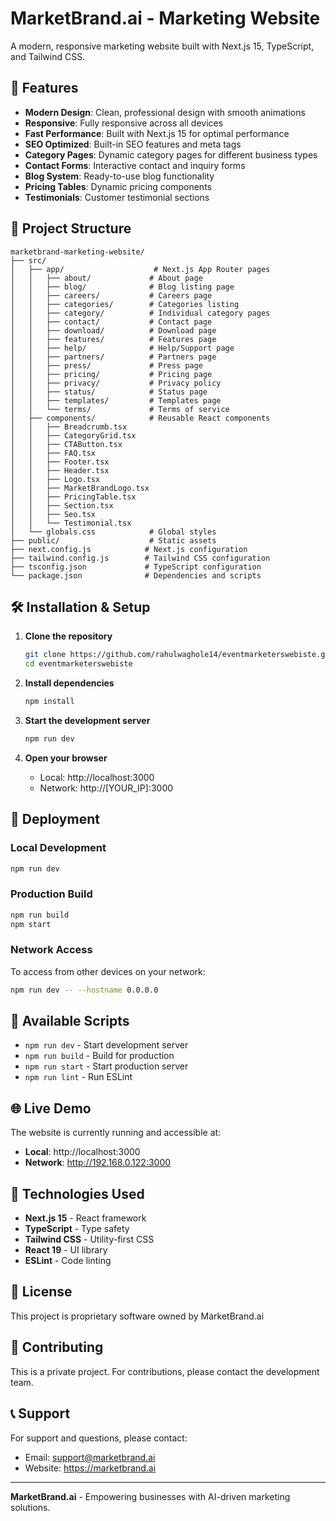 # MarketBrand.ai - Marketing Website

A modern, responsive marketing website built with Next.js 15, TypeScript, and Tailwind CSS.

## 🚀 Features

- **Modern Design**: Clean, professional design with smooth animations
- **Responsive**: Fully responsive across all devices
- **Fast Performance**: Built with Next.js 15 for optimal performance
- **SEO Optimized**: Built-in SEO features and meta tags
- **Category Pages**: Dynamic category pages for different business types
- **Contact Forms**: Interactive contact and inquiry forms
- **Blog System**: Ready-to-use blog functionality
- **Pricing Tables**: Dynamic pricing components
- **Testimonials**: Customer testimonial sections

## 📁 Project Structure

```
marketbrand-marketing-website/
├── src/
│   ├── app/                    # Next.js App Router pages
│   │   ├── about/             # About page
│   │   ├── blog/              # Blog listing page
│   │   ├── careers/           # Careers page
│   │   ├── categories/        # Categories listing
│   │   ├── category/          # Individual category pages
│   │   ├── contact/           # Contact page
│   │   ├── download/          # Download page
│   │   ├── features/          # Features page
│   │   ├── help/              # Help/Support page
│   │   ├── partners/          # Partners page
│   │   ├── press/             # Press page
│   │   ├── pricing/           # Pricing page
│   │   ├── privacy/           # Privacy policy
│   │   ├── status/            # Status page
│   │   ├── templates/         # Templates page
│   │   └── terms/             # Terms of service
│   ├── components/            # Reusable React components
│   │   ├── Breadcrumb.tsx
│   │   ├── CategoryGrid.tsx
│   │   ├── CTAButton.tsx
│   │   ├── FAQ.tsx
│   │   ├── Footer.tsx
│   │   ├── Header.tsx
│   │   ├── Logo.tsx
│   │   ├── MarketBrandLogo.tsx
│   │   ├── PricingTable.tsx
│   │   ├── Section.tsx
│   │   ├── Seo.tsx
│   │   └── Testimonial.tsx
│   └── globals.css            # Global styles
├── public/                    # Static assets
├── next.config.js            # Next.js configuration
├── tailwind.config.js        # Tailwind CSS configuration
├── tsconfig.json             # TypeScript configuration
└── package.json              # Dependencies and scripts
```

## 🛠️ Installation & Setup

1. **Clone the repository**
   ```bash
   git clone https://github.com/rahulwaghole14/eventmarketerswebiste.git
   cd eventmarketerswebiste
   ```

2. **Install dependencies**
   ```bash
   npm install
   ```

3. **Start the development server**
   ```bash
   npm run dev
   ```

4. **Open your browser**
   - Local: http://localhost:3000
   - Network: http://[YOUR_IP]:3000

## 🚀 Deployment

### Local Development
```bash
npm run dev
```

### Production Build
```bash
npm run build
npm start
```

### Network Access
To access from other devices on your network:
```bash
npm run dev -- --hostname 0.0.0.0
```

## 📱 Available Scripts

- `npm run dev` - Start development server
- `npm run build` - Build for production
- `npm run start` - Start production server
- `npm run lint` - Run ESLint

## 🌐 Live Demo

The website is currently running and accessible at:
- **Local**: http://localhost:3000
- **Network**: http://192.168.0.122:3000

## 🎨 Technologies Used

- **Next.js 15** - React framework
- **TypeScript** - Type safety
- **Tailwind CSS** - Utility-first CSS
- **React 19** - UI library
- **ESLint** - Code linting

## 📄 License

This project is proprietary software owned by MarketBrand.ai

## 🤝 Contributing

This is a private project. For contributions, please contact the development team.

## 📞 Support

For support and questions, please contact:
- Email: support@marketbrand.ai
- Website: https://marketbrand.ai

---

**MarketBrand.ai** - Empowering businesses with AI-driven marketing solutions.